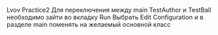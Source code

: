 Lvov Practice2
Для переключения между main TestAuthor и TestBall необходимо зайти во вкладку Run
Выбрать Edit Configuration и в разделе main поменять на желаемый основной класс